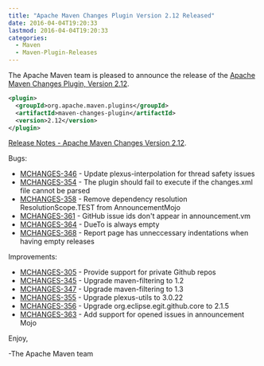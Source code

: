 ```yaml
---
title: "Apache Maven Changes Plugin Version 2.12 Released"
date: 2016-04-04T19:20:33
lastmod: 2016-04-04T19:20:33
categories:
  - Maven
  - Maven-Plugin-Releases
---
```

The Apache Maven team is pleased to announce the release of the 
[Apache Maven Changes Plugin, Version 2.12](https://maven.apache.org/plugins/maven-changes-plugin).


```xml
<plugin>
  <groupId>org.apache.maven.plugins</groupId>
  <artifactId>maven-changes-plugin</artifactId>
  <version>2.12</version>
</plugin>
```

<!-- more -->

[Release Notes - Apache Maven Changes Version 2.12](https://issues.apache.org/jira/secure/ReleaseNote.jspa?projectId=12317222&version=12330385).

Bugs:

 * [MCHANGES-346](https://issues.apache.org/jira/browse/MCHANGES-346) -  Update plexus-interpolation for thread safety issues
 * [MCHANGES-354](https://issues.apache.org/jira/browse/MCHANGES-354) -  The plugin should fail to execute if the changes.xml file cannot be parsed
 * [MCHANGES-358](https://issues.apache.org/jira/browse/MCHANGES-358) -  Remove dependency resolution ResolutionScope.TEST  from AnnouncementMojo
 * [MCHANGES-361](https://issues.apache.org/jira/browse/MCHANGES-361) -  GitHub issue ids don't appear in announcement.vm
 * [MCHANGES-364](https://issues.apache.org/jira/browse/MCHANGES-364) -  DueTo is always empty
 * [MCHANGES-368](https://issues.apache.org/jira/browse/MCHANGES-368) -  Report page has unneccessary indentations when having empty releases

Improvements:

 * [MCHANGES-305](https://issues.apache.org/jira/browse/MCHANGES-305) -  Provide support for private Github repos
 * [MCHANGES-345](https://issues.apache.org/jira/browse/MCHANGES-345) -  Upgrade maven-filtering to 1.2
 * [MCHANGES-347](https://issues.apache.org/jira/browse/MCHANGES-347) -  Upgrade maven-filtering to 1.3
 * [MCHANGES-355](https://issues.apache.org/jira/browse/MCHANGES-355) -  Upgrade plexus-utils to 3.0.22
 * [MCHANGES-356](https://issues.apache.org/jira/browse/MCHANGES-356) -  Upgrade org.eclipse.egit.github.core to 2.1.5
 * [MCHANGES-363](https://issues.apache.org/jira/browse/MCHANGES-363) -  Add support for opened issues in announcement Mojo


Enjoy,

-The Apache Maven team
